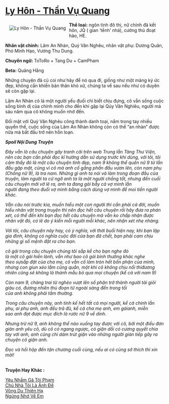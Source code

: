 <a href="https://utruyen.com/truyen/ly-hon-than-vu-quang/14654/" title="Ly Hôn - Thần Vụ Quang"><h1>Ly Hôn - Thần Vụ Quang</h1></a><div style="display:table"><img align="right" style="float: left; padding: 10px;" src="https://utruyen.com/images/story/200x260/ly-hon-than-vu-quang.jpg" alt="Ly Hôn - Thần Vụ Quang"><b>Thể loại:</b> ngôn tình đô thị, nữ chính đã kết hôn, JQ ( gian ‘tềnh’ nhá), cường thủ đoạt hào, HE.<p></p><b>Nhân vật chính:</b> Lâm An Nhàn, Quý Văn Nghêu, nhân vật phụ: Dương Quân, Phó Minh Hạo, Vương Thu Dung.<p></p><b>Chuyển ngữ: </b>ToToRo + Tang Du + CamPham<p></p><b>Beta:</b> Quảng Hằng<p></p>Những chuyện đã cũ coi như hãy để nó qua đi, giống như một mảng ký ức đẹp, không cần khiến bản thân khó xử, chúng ta về sau nếu như có duyên sẽ còn gặp lại.<p></p>Lâm An Nhàn cô là một người yếu đuối chỉ biết chịu đựng, cô vẫn sống cuộc sống bình dị của chính mình cho đến khi gặp lại Qúy Văn Nghiêu, người mà sáu năm qua cô không muốn nhớ đến.<p></p>Đối mặt với Quý Văn Nghêu công thành danh toại, nắm trong tay nhiều quyền thế, cuộc sống của Lâm An Nhàn không còn có thể “an nhàn” được nữa mà bắt đầu trở nên hỗn loạn.<p></p><i><b>Spoil Nội Dung Truyện ​</b></i><p></p><i>Đây vẫn là câu chuyện gây tranh cãi trên web Trung lẫn Tàng Thư Viện, nên các bạn cần phải đọc kĩ hướng dẫn sử dụng trước khi dùng, với tôi, tôi cảm thấy đó là một câu chuyện tình đẹp, nam 9 không thể quên nữ 9 từ lần đầu gặp mặt, cũng vì cô mà anh cố gắng phấn đấu vươn lên, còn nam phụ (Chồng nữ 9), là tra nam. Những gì anh ta nói và làm trong đoạn đầu của truyện, làm người ta cứ ngỡ anh ta là một người chồng tốt, nhưng đến cuối câu chuyện mới vỡ lẽ ra, anh ta đang gài bẫy cả vợ mình lẫn người đang theo đuổi vợ mình bằng cách dùng vợ mình để moi tiền người khác.</i><p></p><i>Vẫn câu nói trước kia, muốn hiểu một con người thì cần phải cả đời, muốn hiểu nhân vật trong truyện thì nên đọc hết câu chuyện rồi hãy đưa ra phán xét, có thể đến khi bạn đọc hết câu chuyện mà vẫn ko chấp nhận được nhân vật đó, có lẽ do ý kiến mỗi người mỗi khác, nên nhận xét nhẹ nhàng.</i><p></p><i>Với tôi, câu chuyện này hay, có ý nghĩa, với thời buổi hiện nay, khi bạn lập gia đình, không có nghĩa cuộc đời của bạn đã chết, bạn phải cam chịu những gì số mệnh đặt ra cho bạn.</i><p></p><i>cô gái trong câu chuyện chúng tôi sắp kể cho bạn nghe đó là một cô gái hiền lành, vẫn như bao cô gái bình thường khác nghe theo sựsắp đặt của cha mẹ, cô vẫn cố làm tròn hết bổn phận của mình, nhưng con giun xéo lắm cũng quằn, một khi cô không chịu nổi thìđương nhiên cũng sẽ không là thánh mẫu bỏ qua mọi chuyện (kể cả với nam 9)</i><p></p><i>Còn nam 9, chàng trai từ nghèo vượt lên số phận trở thành người tài giỏi giàu có, đương nhiên thủ đoạn từ ngoài sáng đến trong tối của anh không phải tầm thường.</i><p></p><i>Trong câu chuyện này, anh tính kế hết tất cả mọi người, kể cả chính lẫn phụ, ai phụ anh, anh đều trả đủ, kể cả cha mẹ anh, em gáianh, miễn sao anh đạt được mục đích là rước nữ 9 về dinh.</i><p></p><i>Nhưng trừ nữ 9, anh không thể nào xuống tay được với cô, bởi một điều đơn giản anh yêu cô, dù cô có ngang ngược, có giận dỗi có cương quyết chia tay với anh, anh cũng chỉ dám trút giận vào những người gián tiếp gây ra chuyện cô giận anh.</i><p></p><i>Đọc và hồi hộp đến tận chương cuối cùng, nếu ai có cùng sở thích thì xin mời!</i></div><p><br><b>Truyện Hay Khác :</b></p><a href="https://utruyen.com/truyen/yeu-nham-ga-toi-pham/19266/" alt="Yêu Nhầm Gã Tội Phạm">Yêu Nhầm Gã Tội Phạm</a><br/><a href="https://truyenngontinhay.wordpress.com/2019/10/03/chu-nha-toi-la-anh-de/" alt="Chủ Nhà Tôi Là Ảnh Đế">Chủ Nhà Tôi Là Ảnh Đế</a><br/><a href="https://github.com/quanluxury/ngontinhhot/tree/master/truyenhay/19370/" alt="Võng Du Thiên Hạ">Võng Du Thiên Hạ</a><br/><a href="https://github.com/quanluxury/ngontinhhot/tree/master/truyenhay/19149/" alt="Ngừng Nhớ Về Em">Ngừng Nhớ Về Em</a><br/>